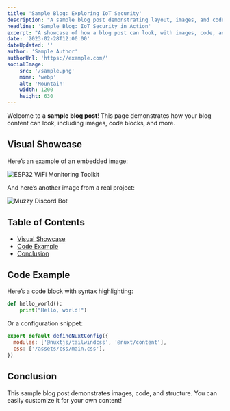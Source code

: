```yaml
---
title: 'Sample Blog: Exploring IoT Security'
description: "A sample blog post demonstrating layout, images, and code."
headline: 'Sample Blog: IoT Security in Action'
excerpt: "A showcase of how a blog post can look, with images, code, and more."
date: '2023-02-28T12:00:00'
dateUpdated: ''
author: 'Sample Author'
authorUrl: 'https://example.com/'
socialImage:
    src: '/sample.png'
    mime: 'webp'
    alt: 'Mountain'
    width: 1200
    height: 630
---
```


Welcome to a **sample blog post**! This page demonstrates how your blog content can look, including images, code blocks, and more.

## Visual Showcase

Here’s an example of an embedded image:

![ESP32 WiFi Monitoring Toolkit](/default.jpg)

And here’s another image from a real project:

![Muzzy Discord Bot](https://i.imgur.com/iUmChbB.png)

## Table of Contents

- [Visual Showcase](#visual-showcase)
- [Code Example](#code-example)
- [Conclusion](#conclusion)

## Code Example

Here’s a code block with syntax highlighting:

```python
def hello_world():
    print("Hello, world!")
```

Or a configuration snippet:

```javascript [nuxt.config.js]
export default defineNuxtConfig({
  modules: ['@nuxtjs/tailwindcss', '@nuxt/content'],
  css: ['/assets/css/main.css'],
})
```

## Conclusion

This sample blog post demonstrates images, code, and structure. You can easily customize it for your own content!
